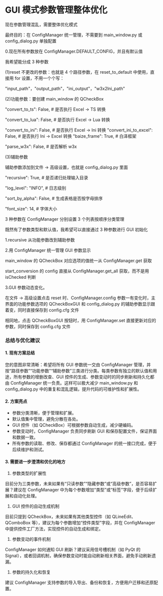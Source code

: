 # GUI 模式参数管理整体优化

现在参数管理混乱，需要整体优化模式

最终目的：在 ConfigManager 统一管理，不需要到 main_window.py 或 config_dialog.py 单独配置

0.现在所有参数放在 ConfigManager.DEFAULT_CONFIG，并且有默认值

我希望能分成 3 种参数

(1)reset 不更改的参数：也就是 4 个路径参数，在 reset_to_default 中使用，直接用 for 设置，不用一个个写：

"input_path"，"output_path"，"ini_output"，"w3x2lni_path"

(2)功能参数：要创建 main_window 的 QCheckBox

"convert_to_ts": False, # 是否执行 Excel -> TS 转换

"convert_to_lua": False, # 是否执行 Excel -> Lua 转换

"convert_to_ini": False, # 是否执行 Excel -> Ini 转换 "convert_ini_to_excel": False, # 是否执行 Ini -> Excel 转换 "baize_frame": True, # 白泽框架

"parse_w3x": False, # 是否解析 w3x

(3)辅助参数

辅助参数添加到文件 → 高级设置，也就是 config_dialog.py 里面

"recursive": True, # 是否递归处理输入目录

"log_level": "INFO", # 日志级别

"sort_by_alpha": False, # 生成表格是否按字母排序

"font_size": 14, # 字体大小

3 种参数在 ConfigManager 分别设置 3 个列表按顺序分类管理

既然有了参数类型和默认值，我希望可以直接通过 3 种参数进行 GUI 初始化

1.recursive 从功能参数改到辅助参数

2.用 ConfigManager 统一管理 GUI 参数显示

main_window 的 QCheckBox 对应选项的值统一从 ConfigManager.get 获取

start_conversion 的 config 直接从 ConfigManager.get_all 获取，而不是用 isChecked 判断

3.GUI 参数动态变化。

在文件 → 高级设置点击 reset 时、ConfigManager.config 参数一有变化时，主界面的功能参数选项的 QCheckBoxGUI 和 config_dialog.py 的辅助参数显示跟着变，同时直接保存到 config.cfg 文件

相同地，点击 QCheckBoxGUI 按钮时，用 ConfigManager.set 直接更新对应的参数，同时保存到 config.cfg 文件

### 总结与优化建议

#### 1. 现有方案总结

您的意图非常清晰：希望将所有 GUI 参数统一交由 ConfigManager 管理，并按“路径参数”“功能参数”“辅助参数”三类进行分类。每类参数有独立的默认值和用途，所有参数的增删改查、GUI 控件的生成、参数变动时的同步刷新和持久化都由 ConfigManager 统一负责。这样可以极大减少 main_window.py 和 config_dialog.py 中的重复和混乱逻辑，提升代码的可维护性和扩展性。

#### 2. 方案亮点

- 参数分类清晰，便于管理和扩展。
- 默认值集中管理，避免分散在各处。
- GUI 控件（如 QCheckBox）可根据参数自动生成，减少硬编码。
- 参数变动时，ConfigManager 负责同步刷新 GUI 和保存配置文件，保证界面和数据一致。
- 所有参数的读取、修改、保存都通过 ConfigManager 的统一接口完成，便于后续维护和测试。

#### 3. 需要进一步澄清和优化的地方

1. 参数类型的扩展性

目前分为三类参数，未来如果有“只读参数”“隐藏参数”或“高级参数”，是否容易扩展？建议在 ConfigManager 中为每个参数增加“类型”或“标签”字段，便于后续扩展和自动化处理。

1. GUI 控件的自动生成机制

目前只提到 QCheckBox，未来如果有其他类型控件（如 QLineEdit、QComboBox 等），建议为每个参数增加“控件类型”字段，并在 ConfigManager 中提供控件工厂方法，实现控件的自动生成和绑定。

1. 参数变动的事件机制

ConfigManager 如何通知 GUI 刷新？建议采用信号槽机制（如 PyQt 的 Signal），或者回调机制，确保参数变动时能自动刷新相关界面，避免手动刷新遗漏。

1. 参数的持久化和恢复

建议 ConfigManager 支持参数的导入导出、备份和恢复，方便用户迁移和还原配置。
